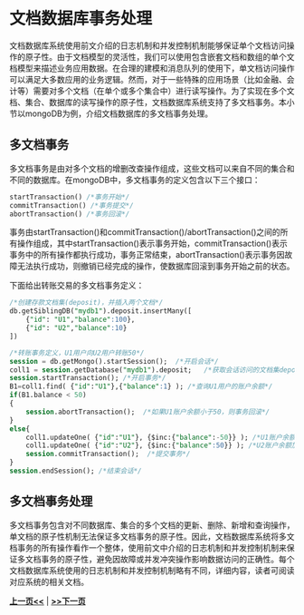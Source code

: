 # 文档数据库事务处理
文档数据库系统使用前文介绍的日志机制和并发控制机制能够保证单个文档访问操作的原子性。由于文档模型的灵活性，我们可以使用包含嵌套文档和数组的单个文档模型来描述业务应用数据。在合理的建模和消息队列的使用下，单文档访问操作可以满足大多数应用的业务逻辑。然而，对于一些特殊的应用场景（比如金融、会计等）需要对多个文档（在单个或多个集合中）进行读写操作。为了实现在多个文档、集合、数据库的读写操作的原子性，文档数据库系统支持了多文档事务。本小节以mongoDB为例，介绍文档数据库的多文档事务处理。

## 多文档事务

多文档事务是由对多个文档的增删改查操作组成，这些文档可以来自不同的集合和不同的数据库。在mongoDB中，多文档事务的定义包含以下三个接口：

```SQL
startTransaction() /*事务开始*/
commitTransaction() /*事务提交*/
abortTransaction() /*事务回滚*/
```

事务由startTransaction()和commitTransaction()/abortTransaction()之间的所有操作组成，其中startTransaction()表示事务开始，commitTransaction()表示事务中的所有操作都执行成功，事务正常结束，abortTransaction()表示事务因故障无法执行成功，则撤销已经完成的操作，使数据库回滚到事务开始之前的状态。

下面给出转账交易的多文档事务定义：

```SQL
/*创建存款文档集(deposit)，并插入两个文档*/
db.getSiblingDB("mydb1").deposit.insertMany([  
    {"id": "U1","balance":100},
    {"id": "U2","balance":10}
])

/*转账事务定义，U1用户向U2用户转账50*/
session = db.getMongo().startSession();  /*开启会话*/
coll1 = session.getDatabase("mydb1").deposit;   /*获取会话访问的文档集deposit*/
session.startTransaction(); /*开启事务*/
B1=coll1.find( {"id":"U1"},{"balance":1} ); /*查询U1用户的账户余额*/
if(B1.balance < 50)
{
	session.abortTransaction();  /*如果U1账户余额小于50，则事务回滚*/
}
else{
   	coll1.updateOne( {"id":"U1"}, {$inc:{"balance":-50}} ); /*U1账户余额减50*/
   	coll1.updateOne( {"id":"U2"}, {$inc:{"balance":50}} ); /*U2账户余额加50*/
   	session.commitTransaction();  /*提交事务*/
}
session.endSession(); /*结束会话*/
```

## 多文档事务处理

多文档事务包含对不同数据库、集合的多个文档的更新、删除、新增和查询操作，单文档的原子性机制无法保证多文档事务的原子性。因此，文档数据库系统将多文档事务的所有操作看作一个整体，使用前文中介绍的日志机制和并发控制机制来保证多文档事务的原子性，避免因故障或并发冲突操作影响数据访问的正确性。每个文档数据库系统使用的日志机制和并发控制机制略有不同，详细内容，读者可阅读对应系统的相关文档。

[**上一页<<**](chapter4.5-R.md) | [**>>下一页**](chapter5.1.md)




